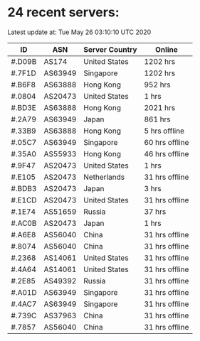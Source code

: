 # 24 recent servers:

Latest update at: Tue May 26 03:10:10 UTC 2020

| ID | ASN | Server Country | Online |
| -- | --- | -------------- | ------ |
| #.D09B | AS174 | United States | 1202 hrs |
| #.7F1D | AS63949 | Singapore | 1202 hrs |
| #.B6F8 | AS63888 | Hong Kong | 952 hrs |
| #.0804 | AS20473 | United States | 1 hrs |
| #.BD3E | AS63888 | Hong Kong | 2021 hrs |
| #.2A79 | AS63949 | Japan | 861 hrs |
| #.33B9 | AS63888 | Hong Kong | 5 hrs offline |
| #.05C7 | AS63949 | Singapore | 60 hrs offline |
| #.35A0 | AS55933 | Hong Kong | 46 hrs offline |
| #.9F47 | AS20473 | United States | 1 hrs |
| #.E105 | AS20473 | Netherlands | 31 hrs offline |
| #.BDB3 | AS20473 | Japan | 3 hrs |
| #.E1CD | AS20473 | United States | 31 hrs offline |
| #.1E74 | AS51659 | Russia | 37 hrs |
| #.AC0B | AS20473 | Japan | 1 hrs |
| #.A6E8 | AS56040 | China | 31 hrs offline |
| #.8074 | AS56040 | China | 31 hrs offline |
| #.2368 | AS14061 | United States | 31 hrs offline |
| #.4A64 | AS14061 | United States | 31 hrs offline |
| #.2E85 | AS49392 | Russia | 31 hrs offline |
| #.A01D | AS63949 | Singapore | 31 hrs offline |
| #.4AC7 | AS63949 | Singapore | 31 hrs offline |
| #.739C | AS37963 | China | 31 hrs offline |
| #.7857 | AS56040 | China | 31 hrs offline |


